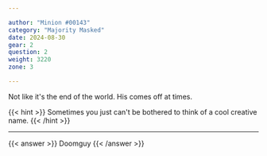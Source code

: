 ```yaml
---

author: "Minion #00143"
category: "Majority Masked"
date: 2024-08-30
gear: 2
question: 2
weight: 3220
zone: 3

---
```


Not like it's the end of the world. His comes off at times.

{{< hint >}} Sometimes you just can't be bothered to think of a cool creative name. {{< /hint >}}

---

{{< answer >}} Doomguy {{< /answer >}}


